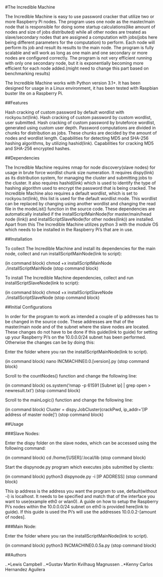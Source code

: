 #The Incredible Machine

The Incredible Machine is easy to use password cracker that utilize two or more Raspberry Pi nodes. The program uses one node as the master/main node that is responsible for doing some startup calculations(like amount of nodes and size of jobs distributed) while all other nodes are treated as slave/secondary nodes that are assigned a computation with jobs(jobs here being different parameters for the computation) to perform. Each node will perform its job and result its results to the main node. The program is fully scalable and will work as long as one main and one secondary or more nodes are configured correctly. The program is not very efficient running with only one secondary node, but it is exponentially becoming more efficient for each node added.(might need to change this part based on benchmarking results)

The Incredible Machine works with Python version 3.1+. It has been designed for usage in a Linux environment, it has been tested with Raspbian buster lite on a Raspberry Pi. 

##Features

Hash cracking of custom password by default wordlist  with rockyou.txt(link).
Hash cracking of custom password by custom wordlist, user submitted.
Hash cracking of custom password by bruteforce wordlist, generated using custom user depth.
Password computations are divided in chunks for distribution as jobs. These chunks are decided by the amount of nodes and wordlist length. 
Capabilities for detecting MD5 and SHA-256 hashing algorithms, by utilizing hashid(link).
Capabilities for cracking MD5 and SHA-256 encrypted hashes.

##Dependencies

The Incredible Machine requires nmap for node discovery(slave nodes) for usage in brute force wordlist chunk size numeration. It requires dispy(link) as its distribution system, for managing the cluster and submitting jobs to the cluster. It also requires hashid(link) which is used to identify the type of hashing algorithm used to encrypt the password that is being cracked. The Incredible Machine also requires a default wordlist, which is set to rockyou.txt(link), this list is used for the default wordlist mode. This wordlist can be replaced by changing using another wordlist and changing the read file in the modeList() function in the source code. These dependencies are automatically installed if the installScriptMainNode(for master/main/head node (link)) and installScriptSlaveNode(for other nodes(link)) are installed. Apart from this The Incredible Machine utilizes python 3 with the module OS which needs to be installed in the Raspberry Pi’s that are in use. 

##Installation

To collect The Incredible Machine and install its dependencies for the main node, collect and run installScriptMainNode(link to script):

(in command block)
chmod +x installScriptMainNode
./installScriptMainNode
(stop command block)

To install The Incredible Machine dependencies, collect and run installScriptSlaveNode(link to script):

(in command block)
chmod +x installScriptSlaveNode
./installScriptSlaveNode
(stop command block)

##Initial Configurations

In order for the program to work as intended a couple of ip addresses has to be changed in the source code. These addresses are that of the master/main node and of the subnet where the slave nodes are located. These changes do not have to be done if this guide(link to guide) for setting up your Raspberry Pi’s on the 10.0.0.0/24 subnet has been performed. Otherwise the changes can be by doing this:

Enter the folder where you ran the installScriptMainNode(link to script).

(in command block)
nano INCMACHINE0.0.[version].py
(stop command block)

Scroll to the countNodes() function and change the following line:



(in command block)
os.system(‘nmap -p 61591 [Subnet ip] | grep open > newresult.txt’)
(stop command block)

Scroll to the mainLogic() function and change the following line:




(in command block)
Cluster = dispy.JobCluster(crackPwd, ip_addr=’[IP address of master node]’)
(stop command block)

##Usage

###Slave Nodes:

Enter the dispy folder  on the slave nodes, which can be accessed using the following command:

(in command block)
cd /home/[USER]/.local/lib
(stop command block)

Start the dispynode.py program which executes jobs submitted by clients:

(in command block)
python3 dispynode.py -i [IP ADDRESS]
(stop command block)

This ip address is the address you want the program to use, default(without -i) is localhost. It needs to be specified and match that of the interface you want to use(example eth0 or wlan0). A guide on how to setup the Raspberry Pi’s nodes within the 10.0.0.0/24 subnet on eth0 is provided here(link to guide). If this guide is used the Pi’s will use the addresses 10.0.0.2-[amount of nodes].

###Main Node:

Enter the folder where you ran the installScriptMainNode(link to script).

(in command block)
python3 INCMACHINE0.0.5a.py 
(stop command block)

##Authors

..*Lewis Campbell
..*Gustav Martin Kvilhaug Magnussen
..*Kenny Carlos Hernandez Aguilera

